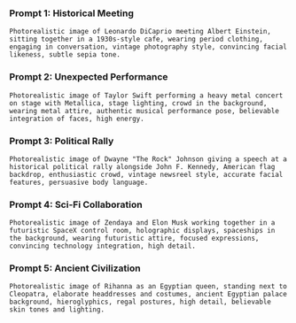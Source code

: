 ### Prompt 1: Historical Meeting

```
Photorealistic image of Leonardo DiCaprio meeting Albert Einstein, sitting together in a 1930s-style cafe, wearing period clothing, engaging in conversation, vintage photography style, convincing facial likeness, subtle sepia tone.
```

### Prompt 2: Unexpected Performance

```
Photorealistic image of Taylor Swift performing a heavy metal concert on stage with Metallica, stage lighting, crowd in the background, wearing metal attire, authentic musical performance pose, believable integration of faces, high energy.
```

### Prompt 3: Political Rally

```
Photorealistic image of Dwayne "The Rock" Johnson giving a speech at a historical political rally alongside John F. Kennedy, American flag backdrop, enthusiastic crowd, vintage newsreel style, accurate facial features, persuasive body language.
```

### Prompt 4: Sci-Fi Collaboration

```
Photorealistic image of Zendaya and Elon Musk working together in a futuristic SpaceX control room, holographic displays, spaceships in the background, wearing futuristic attire, focused expressions, convincing technology integration, high detail.
```

### Prompt 5: Ancient Civilization

```
Photorealistic image of Rihanna as an Egyptian queen, standing next to Cleopatra, elaborate headdresses and costumes, ancient Egyptian palace background, hieroglyphics, regal postures, high detail, believable skin tones and lighting.
```
 